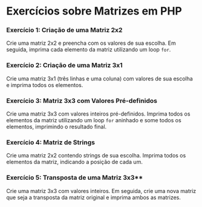 # Exercícios sobre Matrizes em PHP

### Exercício 1: Criação de uma Matriz 2x2  
Crie uma matriz 2x2 e preencha com os valores de sua escolha. Em seguida, imprima cada elemento da matriz utilizando um loop `for`.

### Exercício 2: Criação de uma Matriz 3x1  
Crie uma matriz 3x1 (três linhas e uma coluna) com valores de sua escolha e imprima todos os elementos.

### Exercício 3: Matriz 3x3 com Valores Pré-definidos  
Crie uma matriz 3x3 com valores inteiros pré-definidos. Imprima todos os elementos da matriz utilizando um loop `for` aninhado e some todos os elementos, imprimindo o resultado final.

### Exercício 4: Matriz de Strings  
Crie uma matriz 2x2 contendo strings de sua escolha. Imprima todos os elementos da matriz, indicando a posição de cada um.

### Exercício 5: Transposta de uma Matriz 3x3**  
Crie uma matriz 3x3 com valores inteiros. Em seguida, crie uma nova matriz que seja a transposta da matriz original e imprima ambos as matrizes.
